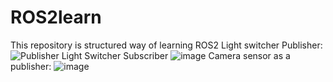 # ROS2learn
This repository is structured way of learning ROS2
Light switcher Publisher:
![Publisher](https://github.com/keyurborad5/ROS2learn/assets/65403156/6d2e097c-14bd-4ff6-9eae-a7d0f4979ec1)
Light Switcher Subscriber
![image](https://github.com/keyurborad5/ROS2learn/assets/65403156/0b6c0b15-4bd1-4ea9-94c5-85eaba35ede2)
Camera sensor as a publisher:
![image](https://github.com/keyurborad5/ROS2learn/assets/65403156/6cc46f58-2bf8-4f48-8c77-3726c80bca25)

